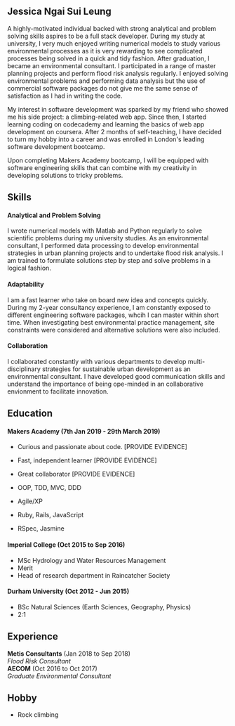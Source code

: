 ## Jessica Ngai Sui Leung

A highly-motivated individual backed with strong analytical and problem solving skills aspires to be a full stack developer. During my study at university, I very much enjoyed writing numerical models to study various environmental processes as it is very rewarding to see complicated processes being solved in a quick and tidy fashion. After graduation, I became an environmental consultant. I participated in a range of master planning projects and perform flood risk analysis regularly. I enjoyed solving environmental problems and performing data analysis but the use of commercial software packages do not give me the same sense of satisfaction as I had in writing the code.

My interest in software development was sparked by my friend who showed me his side project: a climbing-related web app. Since then, I started learning coding on codecademy and learning the basics of web app development on coursera. After 2 months of self-teaching, I have decided to turn my hobby into a career and was enrolled in London's leading software development bootcamp. 

Upon completing Makers Academy bootcamp, I will be equipped with software engineering skills that can combine with my creativity in developing solutions to tricky problems. 

## Skills

#### Analytical and Problem Solving

I wrote numerical models with Matlab and Python regularly to solve scientific problems during my university studies. As an environmental consultant, I performed data processing to develop environmental strategies in urban planning projects and to undertake flood risk analysis. I am trained to formulate solutions step by step and solve problems in a logical fashion.

#### Adaptability

I am a fast learner who take on board new idea and concepts quickly. During my 2-year consultancy experience, I am constantly exposed to different engineering software packages, whcih I can master within short time. When investigating best environmental practice management, site constraints were considered and alternative solutions were also included. 

#### Collaboration

I collaborated constantly with various departments to develop multi-disciplinary strategies for sustainable urban development as an environmental consultant. I have developed good communication skills and understand the importance of being ope-minded in an collaborative envionment to facilitate innovation.

## Education

#### Makers Academy (7th Jan 2019 - 29th March 2019)

- Curious and passionate about code. [PROVIDE EVIDENCE]
- Fast, independent learner [PROVIDE EVIDENCE]
- Great collaborator [PROVIDE EVIDENCE]

- OOP, TDD, MVC, DDD
- Agile/XP
- Ruby, Rails, JavaScript
- RSpec, Jasmine

#### Imperial College (Oct 2015 to Sep 2016)

- MSc Hydrology and Water Resources Management
- Merit
- Head of research department in Raincatcher Society

#### Durham University (Oct 2012 - Jun 2015)

- BSc Natural Sciences (Earth Sciences, Geography, Physics)
- 2:1

## Experience

**Metis Consultants** (Jan 2018 to Sep 2018)    
*Flood Risk Consultant*  
**AECOM** (Oct 2016 to Oct 2017)   
*Graduate Environmental Consultant*  

## Hobby

- Rock climbing
